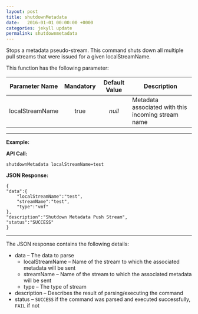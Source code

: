 ```yaml
---
layout: post
title: shutdownMetadata
date:   2016-01-01 00:00:00 +0000
categories: jekyll update
permalink: shutdownmetadata
---
```


Stops a metadata pseudo-stream. This command shuts down all multiple pull streams that were issued for a given localStreamName.

This function has the following parameter:

| **Parameter Name** | **Mandatory** | **Default Value** | **Description**                          |
| :----------------: | :-----------: | :---------------: | ---------------------------------------- |
|  localStreamName   |     true      |      *null*       | Metadata associated with this incoming stream name |

------

**Example:**

**API Call:**

``` 
shutdownMetadata localStreamName=test
```

**JSON Response:**

``` 
{
"data":{
    "localStreamName":"test",
    "streamName":"test",
    "type":"vmf"
},
"description":"Shutdown Metadata Push Stream", 
"status":"SUCCESS"
}
```

------

The JSON response contains the following details:

- data – The data to parse
  - localStreamName – Name of the stream to which the associated metadata will be sent
  - streamName – Name of the stream to which the associated metadata will be sent
  - type – The type of stream
- description – Describes the result of parsing/executing the command
- status – `SUCCESS` if the command was parsed and executed successfully, `FAIL` if not
